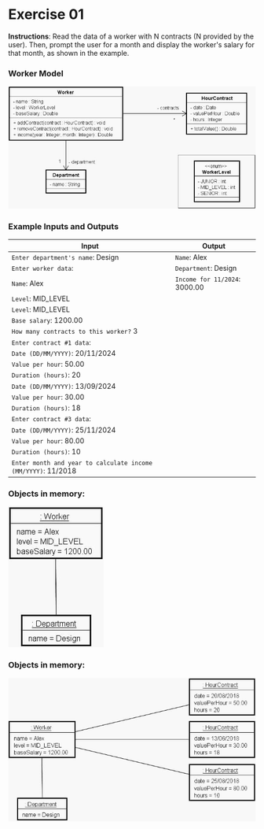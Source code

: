 # Exercise 01
**Instructions**: Read the data of a worker with N contracts (N provided by the user). Then, prompt the user for a month and display the worker's salary for that month, as shown in the example.

### Worker Model
![Worker Model](https://github.com/souzafcharles/Complete-Java-Object-Oriented-Programming-and-Projects/blob/master/Session_J10_Enumerations_and_Composition/Exercise01/worker-model.png)


### Example Inputs and Outputs

| **Input**                                                     | **Output**                    |
|---------------------------------------------------------------|-------------------------------|
| `Enter department's name`:  Design                            | `Name`: Alex                  |
| `Enter worker data`:                                          | `Department`: Design          |
| `Name`: Alex                                                  | `Income for 11/2024`: 3000.00 |
| `Level`: MID_LEVEL                                            |                               |
| `Level`: MID_LEVEL                                            |                               |
| `Base salary`: 1200.00                                        |                               |
| `How many contracts to this worker?` 3                        |                               |
| `Enter contract #1 data`:                                     |                               |
| `Date (DD/MM/YYYY)`: 20/11/2024                               |                               |
| `Value per hour`: 50.00                                       |                               |
| `Duration (hours)`: 20                                        |                               |
| `Date (DD/MM/YYYY)`: 13/09/2024                               |                               |
| `Value per hour`: 30.00                                       |                               |
| `Duration (hours)`: 18                                        |                               |
| `Enter contract #3 data`:                                     |                               |
| `Date (DD/MM/YYYY)`: 25/11/2024                               |                               |
| `Value per hour`: 80.00                                       |                               |
| `Duration (hours)`: 10                                        |                               |
| `Enter month and year to calculate income (MM/YYYY)`: 11/2018 |                               |


### Objects in memory:
![Objects in Memory Department](https://github.com/souzafcharles/Complete-Java-Object-Oriented-Programming-and-Projects/blob/master/Session_J10_Enumerations_and_Composition/Exercise01/objects-in-memory-department.png)


### Objects in memory:
![Objects in Memory Hour Contract](https://github.com/souzafcharles/Complete-Java-Object-Oriented-Programming-and-Projects/blob/master/Session_J10_Enumerations_and_Composition/Exercise01/objects-in-memory-hour-contract.png)

